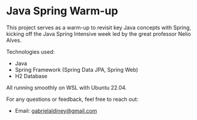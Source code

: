 # Java Spring Warm-up

This project serves as a warm-up to revisit key Java concepts with Spring, kicking off the Java Spring Intensive week led by the great professor Nelio Alves.

Technologies used:
- Java
- Spring Framework (Spring Data JPA, Spring Web)
- H2 Database

All running smoothly on WSL with Ubuntu 22.04.

For any questions or feedback, feel free to reach out:

- Email: [gabrielaldiney@gmail.com](mailto:gabrielaldiney@gmail.com)
